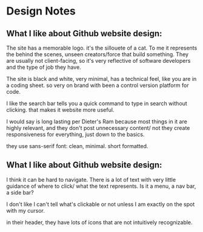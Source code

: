 # Design Notes
## What I like about Github website design:

The site has a memorable logo. it's the sillouete of a cat. To me it represents the behind the scenes, unseen creators/force that build something. They are usually not client-facing, so it's very reflective of software developers and the type of job they have.

The site is black and white, very minimal, has a technical feel, like you are in a coding sheet. so very on brand with been a control version platform for code.

I like the search bar tells you a quick command to type in search without clicking. that makes it website more useful.

I would say is long lasting per Dieter's Ram because most things in it are highly relevant, and they don't post unnecessary content/ not they create responsiveness for everything, just down to the basics.

they use sans-serif font: clean, minimal. short formatted.

## What I like about Github website design:

I think it can be hard to navigate. There is a lot of text with very little guidance of where to click/ what the text represents. Is it a menu, a nav bar, a side bar? 

I don't like I can't tell what's clickable or not unless I am exactly on the spot with my cursor.

in their header, they have lots of icons that are not intuitively recognizable.